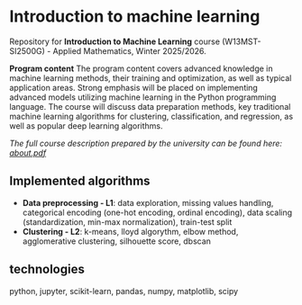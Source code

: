 # Introduction to machine learning

Repository for **Introduction to Machine Learning** course (W13MST-SI2500G) - Applied Mathematics, Winter 2025/2026.

**Program content**
The program content covers advanced knowledge in machine learning methods, their training and optimization, as well as typical application areas. Strong emphasis will be placed on implementing advanced models utilizing machine learning in the Python programming language. The course will discuss data preparation methods, key traditional machine learning algorithms for clustering, classification, and regression, as well as popular deep learning algorithms.

<i>The full course description prepared by the university can be found here: <a href="./about.pdf">about.pdf</a></i>

## Implemented algorithms
- **Data preprocessing - L1**: data exploration, missing values handling, categorical encoding (one-hot encoding, ordinal encoding), data scaling (standardization, min-max normalization), train-test split 
- **Clustering - L2**: k-means, lloyd algorythm, elbow method, agglomerative clustering, silhouette score, dbscan 

## technologies
python, jupyter, scikit-learn, pandas, numpy, matplotlib, scipy